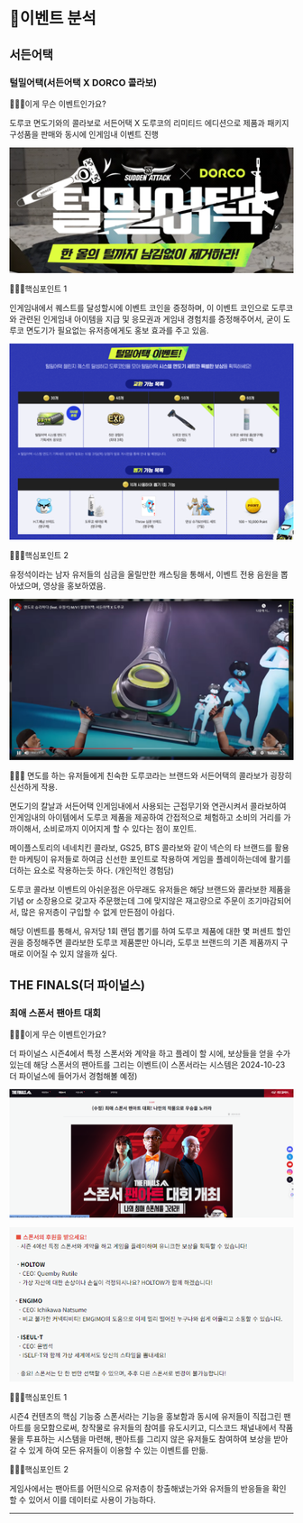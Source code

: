 # 📙이벤트 분석

## 서든어택

### 털밀어택(서든어택 X DORCO 콜라보)

🙎🏻‍♂️이게 무슨 이벤트인가요? 

도루코 면도기와의 콜라보로 서든어택 X 도루코의 리미티드 에디션으로 제품과 패키지 구성품을 판매와 동시에 인게임내 이벤트 진행

![image.png](image.png)

🙎🏻‍♂️핵심포인트 1

인게임내에서 퀘스트를 달성할시에 이벤트 코인을 증정하며, 이 이벤트 코인으로 도루코와 관련된 인게임내 아이템을 지급 및 응모권과 게임내 경험치를 증정해주어서, 굳이 도루코 면도기가 필요없는 유저층에게도 홍보 효과를 주고 있음.

![image.png](image%201.png)

🙎🏻‍♂️핵심포인트 2

유정석이라는 남자 유저들의 심금을 울릴만한 캐스팅을 통해서, 이벤트 전용 음원을 뽑아냈으며, 영상을 홍보하였음.

![image.png](image%202.png)

🙆🏻‍♂️ 면도를 하는 유저들에게 친숙한 도루코라는 브랜드와 서든어택의 콜라보가 굉장히 신선하게 작용.

면도기의 칼날과 서든어택 인게임내에서 사용되는 근접무기와 연관시켜서 콜라보하여 인게임내의 아이템에서 도루코 제품을 제공하여 간접적으로 체험하고 소비의 거리를 가까이해서, 소비로까지 이어지게 할 수 있다는 점이 포인트.

메이플스토리의 네네치킨 콜라보, GS25, BTS 콜라보와 같이 넥슨의 타 브랜드를 활용한 마케팅이 유저들로 하여금 신선한 포인트로 작용하여 게임을 플레이하는데에 활기를 더하는 요소로 작용하는듯 하다. (개인적인 경험담)

도루코 콜라보 이벤트의 아쉬운점은 아무래도 유저들은 해당 브랜드와 콜라보한 제품을 기념 or 소장용으로 갖고자 주문했는데 그에 맞지않은 재고량으로 주문이 조기마감되어서, 많은 유저층이 구입할 수 없게 만든점이 아쉽다.

해당 이벤트를 통해서, 유저당 1회 랜덤 뽑기를 하여 도루코 제품에 대한 몇 퍼센트 할인권을 증정해주면 콜라보한 도루코 제품뿐만 아니라, 도루코 브랜드의 기존 제품까지 구매로 이어질 수 있지 않을까 싶다.

## THE FINALS(더 파이널스)

### 최애 스폰서 팬아트 대회

🙎🏻‍♂️이게 무슨 이벤트인가요? 

더 파이널스 시즌4에서 특정 스폰서와 계약을 하고 플레이 할 시에, 보상들을 얻을 수가 있는데 해당 스폰서의 팬아트를 그리는 이벤트(이 스폰서라는 시스템은 2024-10-23 더 파이널스에 들어가서 경험해볼 예정)

![image.png](image%203.png)

![image.png](image%204.png)

🙎🏻‍♂️핵심포인트 1

시즌4 컨텐츠의 핵심 기능중 스폰서라는 기능을 홍보함과 동시에 유저들이 직접그린 팬아트를 응모함으로써, 창작물로 유저들의 참여를 유도시키고, 디스코드 채널내에서 작품물을 투표하는 시스템을 마련해, 팬아트를 그리지 않은 유저들도 참여하여 보상을 받아갈 수 있게 하여 모든 유저들이 이용할 수 있는 이벤트를 만듦.

🙎🏻‍♂️핵심포인트 2

게임사에서는 팬아트를 어떤식으로 유저층이 창출해냈는가와 유저들의 반응들을 확인할 수 있어서 이를 데이터로 사용이 가능하다.

---